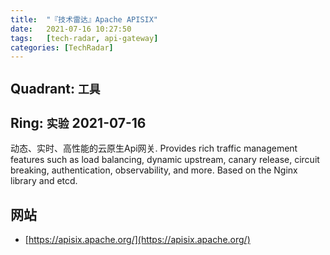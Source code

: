 ```yaml
---
title:  "『技术雷达』Apache APISIX"
date:   2021-07-16 10:27:50
tags:   [tech-radar, api-gateway]
categories: [TechRadar]
---
```


## Quadrant: `工具`

## Ring: `实验` 2021-07-16

动态、实时、高性能的云原生Api网关.
Provides rich traffic management features such as load balancing, dynamic upstream, canary release, circuit breaking, authentication, observability, and more. Based on the Nginx library and etcd.

## 网站

- [https://apisix.apache.org/](https://apisix.apache.org/)

